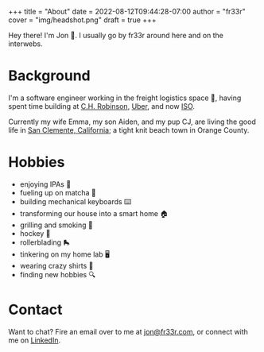 +++
title = "About"
date = 2022-08-12T09:44:28-07:00
author = "fr33r"
cover = "img/headshot.png"
draft = true
+++

Hey there! I'm Jon 👋. I usually go by fr33r around here and on the interwebs.

# Background

I'm a software engineer working in the freight logistics space 🚚, having spent
time building at [C.H. Robinson][chr], [Uber][uber-freight], and now [ISO][iso].

Currently my wife Emma, my son Aiden, and my pup CJ, are living the good life
in [San Clemente, California][san-clemente]; a tight knit beach town in
Orange County.

# Hobbies

- enjoying IPAs 🍻 
- fueling up on matcha 🍵
- building mechanical keyboards ⌨️ 
- transforming our house into a smart home 🏠
- grilling and smoking 🥩 
- hockey 🥅 
- rollerblading 🛼
- tinkering on my home lab 🖥
- wearing crazy shirts 👕 
- finding new hobbies 🔍

# Contact

Want to chat? Fire an email over to me at jon@fr33r.com, or connect with me on
[LinkedIn][linkedin].

[chr]: https://www.chrobinson.com/en-us/
[uber-freight]: https://www.uber.com/us/en/freight/shipper/
[iso]: https://iso.io/
[san-clemente]: https://en.wikipedia.org/wiki/San_Clemente,_California
[linkedin]: https://www.linkedin.com/in/jon-freer/
